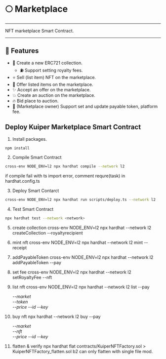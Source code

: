 # :full_moon:  Marketplace
---
NFT marketplace Smart Contract.

---

## :rocket: Features
* :hammer: Create a new ERC721 collection.
    - :fuelpump: Support setting royalty fees.
* :star: Sell (list item) NFT on the marketplace.
* :star2: Offer listed items on the marketplace.
* :sparkles: Accept an offer on the marketplace.
* :boom: Create an auction on the marketplace.
* :fire: Bid place to auction.
* :european_castle: (Marketplace owner) Support set and update payable token, platform fee.

## Deploy Kuiper Marketplace Smart Contract

1. Install packages.
```bash
npm install
```

2. Compile Smart Contract
```bash
cross-env NODE_ENV=l2 npx hardhat compile --network l2
```
if compile fail with ts import error, comment requre(task) in hardhat.config.ts

3. Deploy Smart Contarct
```bash
cross-env NODE_ENV=l2 npx hardhat run scripts/deploy.ts --network l2
```
4. Test Smart Contract
```bash
npx hardhat test --network <network>
```

5. create collection
cross-env NODE_ENV=l2 npx hardhat --network l2 createCollection --royaltyrecipient <address>

6. mint nft
   cross-env NODE_ENV=l2  npx hardhat --network l2 mint --receipt <address>

7. addPayableToken
   cross-env NODE_ENV=l2 npx hardhat --network l2 addPayableToken --pay <address>

8. set fee
   cross-env NODE_ENV=l2 npx hardhat --network l2 setRoyaltyFee --nft <address>

9. list nft
   cross-env NODE_ENV=l2 npx hardhat --network l2 list --pay <address> --market <address> --token <address> --price <amount> --id <id> --key <key>

10. buy nft
   npx hardhat --network l2 buy --pay <address> --market <address> --nft <address> --price <amount> --id <id> --key <address>

11. flatten & verify
   npx hardhat flat contracts/KuiperNFTFactory.sol > KuiperNFTFactory_flatten.sol
b2 can only flatten with single file mod.

